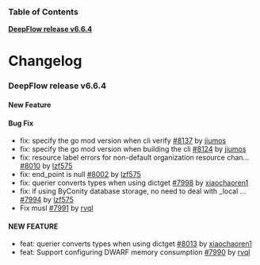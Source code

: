 ### Table of Contents

**[DeepFlow release v6.6.4](#v6.6.4)**<br/>

# Changelog

### <a id="v6.6.4"></a>DeepFlow release v6.6.4

#### New Feature

#### Bug Fix
* fix: specify the go mod version when cli verify [#8137](https://github.com/khulnasoft/deepflow/pull/8137) by [jiumos](https://github.com/jiumos)
* fix:  specify the go mod version when building the cli [#8124](https://github.com/khulnasoft/deepflow/pull/8124) by [jiumos](https://github.com/jiumos)
* fix: resource label errors for non-default organization resource chan… [#8010](https://github.com/khulnasoft/deepflow/pull/8010) by [lzf575](https://github.com/lzf575)
* fix: end_point is null [#8002](https://github.com/khulnasoft/deepflow/pull/8002) by [lzf575](https://github.com/lzf575)
* fix: querier converts types when using dictget [#7998](https://github.com/khulnasoft/deepflow/pull/7998) by [xiaochaoren1](https://github.com/xiaochaoren1)
* fix: if using ByConity database storage, no need to deal with _local … [#7994](https://github.com/khulnasoft/deepflow/pull/7994) by [lzf575](https://github.com/lzf575)
* Fix musl [#7991](https://github.com/khulnasoft/deepflow/pull/7991) by [rvql](https://github.com/rvql)

#### NEW FEATURE
* feat: querier converts types when using dictget [#8013](https://github.com/khulnasoft/deepflow/pull/8013) by [xiaochaoren1](https://github.com/xiaochaoren1)
* feat: Support configuring DWARF memory consumption [#7990](https://github.com/khulnasoft/deepflow/pull/7990) by [rvql](https://github.com/rvql)
